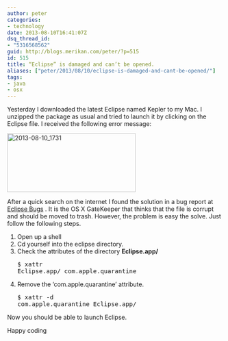 ```yaml
---
author: peter
categories:
- technology
date: 2013-08-10T16:41:07Z
dsq_thread_id:
- "5316568562"
guid: http://blogs.merikan.com/peter/?p=515
id: 515
title: “Eclipse” is damaged and can’t be opened.
aliases: ["peter/2013/08/10/eclipse-is-damaged-and-cant-be-opened/"]
tags:
- java
- osx
---
```


Yesterday I downloaded the latest Eclipse named Kepler to my Mac. I unzipped the package as usual and tried to launch it by clicking on the Eclipse file. I received the following error message:

<a href="/files/2013/08/2013-08-10_1731.png" rel="lightbox[515]"><img class="alignnone size-medium wp-image-516" alt="2013-08-10_1731" src="http://blogs.merikan.com/peter/files/2013/08/2013-08-10_1731-300x137.png" width="300" height="137" srcset="https://blogs.merikan.com/peter/files/2013/08/2013-08-10_1731-300x137.png 300w, https://blogs.merikan.com/peter/files/2013/08/2013-08-10_1731.png 420w" sizes="(max-width: 300px) 100vw, 300px" /></a>

<p dir="ltr">
  After a quick search on the internet I found the solution in a bug report at <a href="https://bugs.eclipse.org/bugs/show_bug.cgi?id=398450">Eclipse Bugs</a> . It is the OS X GateKeeper that thinks that the file is corrupt and should be moved to trash. However, the problem is easy the solve. Just follow the following steps.
</p>

  1. Open up a shell
  2. Cd yourself into the eclipse directory.
  3. Check the attributes of the directory **Eclipse.app/** <pre class="brush: bash; title: ; notranslate" title="">$ xattr Eclipse.app/
com.apple.quarantine
</pre>

  4. Remove the ‘com.apple.quarantine’ attribute. <pre class="brush: bash; title: ; notranslate" title="">$ xattr -d com.apple.quarantine Eclipse.app/
</pre>

<p dir="ltr">
  Now you should be able to launch Eclipse.
</p>

<p dir="ltr">
  Happy coding
</p>
